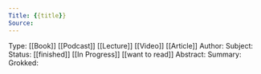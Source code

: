 ```yaml
---
Title: {{title}}
Source: 
---
```

Type: [[Book]] [[Podcast]] [[Lecture]] [[Video]] [[Article]]
Author: 
Subject:
Status: [[finished]] [[In Progress]] [[want to read]]
Abstract:
Summary:
Grokked: